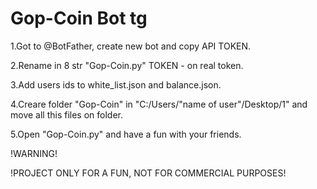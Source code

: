 # Gop-Coin Bot tg

1.Got to @BotFather, create new bot and copy API TOKEN.

2.Rename in 8 str "Gop-Coin.py" TOKEN - on real token.

3.Add users ids to white_list.json and balance.json.

4.Creare folder "Gop-Coin" in "C:/Users/"name of user"/Desktop/1" and move all this files on folder.

5.Open "Gop-Coin.py" and have a fun with your friends.

!WARNING!

!PROJECT ONLY FOR A FUN, NOT FOR COMMERCIAL PURPOSES!
